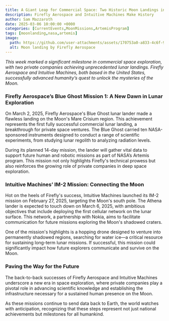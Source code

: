 ```yaml
---
title: A Giant Leap for Commercial Space: Two Historic Moon Landings in a Week
description: Firefly Aerospace and Intuitive Machines Make History
author: Sam Mazzaroth
date: 2025-03-06 10:00:00 +0000
categories: [CurrentEvents,MoonMissions,ArtemisProgram]
tags: [moonlanding,nasa,artemis]
image:
  path: https://github.com/user-attachments/assets/170753a0-a833-4c6f-984b-34c0089737b1  # External image link
  alt: Moon landing by Firefly Aerospace
---
```



*This week marked a significant milestone in commercial space exploration, with two private companies achieving unprecedented lunar landings. Firefly Aerospace and Intuitive Machines, both based in the United States, successfully advanced humanity’s quest to unlock the mysteries of the Moon.*  

### **Firefly Aerospace’s Blue Ghost Mission 1: A New Dawn in Lunar Exploration**  
On March 2, 2025, Firefly Aerospace's Blue Ghost lunar lander made a flawless landing on the Moon's Mare Crisium region. This achievement represents the first fully successful commercial lunar landing, a breakthrough for private space ventures. The Blue Ghost carried ten NASA-sponsored instruments designed to conduct a range of scientific experiments, from studying lunar regolith to analyzing radiation levels.  

During its planned 14-day mission, the lander will gather vital data to support future human and robotic missions as part of NASA’s Artemis program. This mission not only highlights Firefly's technical prowess but also reinforces the growing role of private companies in deep space exploration.  

### **Intuitive Machines’ IM-2 Mission: Connecting the Moon**  
Hot on the heels of Firefly's success, Intuitive Machines launched its IM-2 mission on February 27, 2025, targeting the Moon's south pole. The Athena lander is expected to touch down on March 6, 2025, with ambitious objectives that include deploying the first cellular network on the lunar surface. This network, a partnership with Nokia, aims to facilitate communication for future missions exploring the Moon's shadowed craters.  

One of the mission's highlights is a hopping drone designed to venture into permanently shadowed regions, searching for water ice—a critical resource for sustaining long-term lunar missions. If successful, this mission could significantly impact how future explorers communicate and survive on the Moon.  

### **Paving the Way for the Future**  
The back-to-back successes of Firefly Aerospace and Intuitive Machines underscore a new era in space exploration, where private companies play a pivotal role in advancing scientific knowledge and establishing the infrastructure necessary for a sustained human presence on the Moon.  

As these missions continue to send data back to Earth, the world watches with anticipation, recognizing that these steps represent not just national achievements but milestones for all humankind.